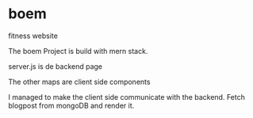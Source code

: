 # boem
fitness website

The boem Project is build with mern stack.

server.js is de backend page 

The other maps are client side components

I managed to make the client side communicate with the backend. 
Fetch blogpost from mongoDB and render it.

